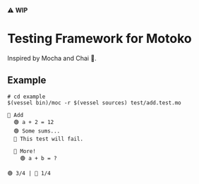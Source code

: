 ⚠️ **WIP**

# Testing Framework for Motoko

Inspired by Mocha and Chai 🍵.

## Example

```shell
# cd example
$(vessel bin)/moc -r $(vessel sources) test/add.test.mo
```

```text
📄 Add
  🟢 a + 2 = 12
  🟢 Some sums...
  🛑 This test will fail.
  
  📄 More!
    🟢 a + b = ?

🟢 3/4 | 🛑 1/4
```
